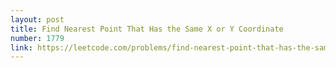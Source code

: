 ```yaml
---
layout: post
title: Find Nearest Point That Has the Same X or Y Coordinate
number: 1779
link: https://leetcode.com/problems/find-nearest-point-that-has-the-same-x-or-y-coordinate
---
```

